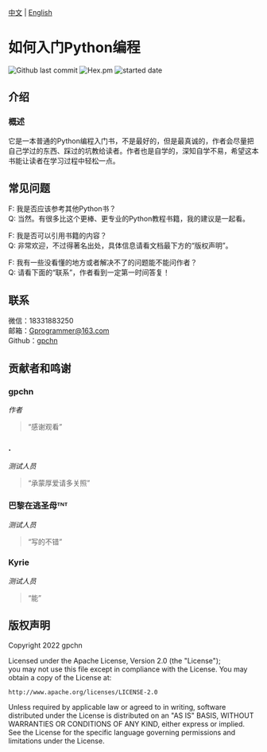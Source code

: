 [中文](https://github.com/gpchn/How-to-get-started-programming-python/blob/main/README_zh.md) | [English](https://github.com/gpchn/How-to-get-started-programming-python/blob/main/README.md)
# 如何入门Python编程

![Github last commit](https://img.shields.io/github/last-commit/gpchn/How-to-get-started-programming-python)
![Hex.pm](https://img.shields.io/hexpm/l/plug)
![started date](https://img.shields.io/badge/started%20date-2022%2007%2010-brightgreen)

## 介绍

### 概述
它是一本普通的Python编程入门书，不是最好的，但是最真诚的，作者会尽量把自己学过的东西、踩过的坑教给读者。作者也是自学的，深知自学不易，希望这本书能让读者在学习过程中轻松一点。

## 常见问题
F: 我是否应该参考其他Python书？  
Q: 当然。有很多比这个更棒、更专业的Python教程书籍，我的建议是一起看。
  
F: 我是否可以引用书籍的内容？  
Q: 非常欢迎，不过得著名出处，具体信息请看文档最下方的“版权声明”。
  
F: 我有一些没看懂的地方或者解决不了的问题能不能问作者？  
Q: 请看下面的“联系”，作者看到一定第一时间答复！

## 联系
微信：18331883250  
邮箱：Gprogrammer@163.com  
Github：[gpchn](https://github.com/gpchn/)

## 贡献者和鸣谢
### gpchn
_作者_ 
> “感谢观看”  

### .
_测试人员_ 
> “承蒙厚爱请多关照”  

### 巴黎在逃圣母ᵀᴺᵀ
_测试人员_  
> “写的不错”  

### Kyrie
_测试人员_  
> “能”

## 版权声明
Copyright 2022 gpchn  
  
Licensed under the Apache License, Version 2.0 (the "License");  
you may not use this file except in compliance with the License.
You may obtain a copy of the License at:  
  
    http://www.apache.org/licenses/LICENSE-2.0  
  
Unless required by applicable law or agreed to in writing, software
distributed under the License is distributed on an "AS IS" BASIS,
WITHOUT WARRANTIES OR CONDITIONS OF ANY KIND, either express or implied.
See the License for the specific language governing permissions and
limitations under the License.  
